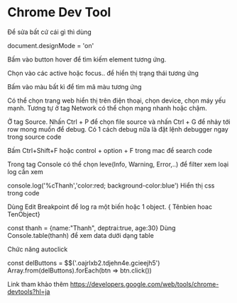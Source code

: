 # Chrome Dev Tool
Để sửa bất cứ cái gì thì dùng

document.designMode = 'on'

Bấm vào button hover để tìm kiếm element tương ứng.

Chọn vào các active hoặc focus.. để hiển thị trạng thái tương ứng

Bấm vào màu bất kì để tìm mã màu tương ứng

Có thể chọn trang web hiển thị trên điện thoại, chọn device, chọn máy yếu mạnh.
Tương tự ở tag Network có thể chọn mạng nhanh hoặc chậm.

Ở tag Source. Nhấn Ctrl + P để chọn file source và nhấn Ctrl + G để nhảy tới row mong muốn để debug.
Có 1 cách debug nữa là đặt lệnh debugger ngay trong source code

Bấm Ctrl+Shift+F hoặc control + option + F trong mac để search code

Trong tag Console có thể chọn leve(Info, Warning, Error,..) để filter xem loại log cần xem

console.log('%cThanh','color:red; background-color:blue')
Hiển thị css trong code

Dùng Edit Breakpoint để log ra một biến hoặc 1 object. { Tênbien hoac TenObject}

const thanh = {name:"Thanh", deptrai:true, age:30}
Dùng Console.table(thanh) để xem data dưới dạng table

Chức năng autoclick

const delButtons = $$('.oajrlxb2.tdjehn4e.gcieejh5')
Array.from(delButtons).forEach(btn => btn.click())

Link tham khảo thêm
https://developers.google.com/web/tools/chrome-devtools?hl=ja
